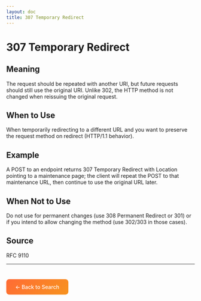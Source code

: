 ```yaml
---
layout: doc
title: 307 Temporary Redirect
---
```


# 307 Temporary Redirect

## Meaning

The request should be repeated with another URI, but future requests should still use the original URI. Unlike 302, the HTTP method is not changed when reissuing the original request.

## When to Use

When temporarily redirecting to a different URL and you want to preserve the request method on redirect (HTTP/1.1 behavior).

## Example

A POST to an endpoint returns 307 Temporary Redirect with Location pointing to a maintenance page; the client will repeat the POST to that maintenance URL, then continue to use the original URL later.

## When Not to Use

Do not use for permanent changes (use 308 Permanent Redirect or 301) or if you intend to allow changing the method (use 302/303 in those cases).

## Source

RFC 9110

---

<div style="margin-top: 40px;">
  <a href="/" style="display: inline-block; padding: 12px 24px; background: linear-gradient(135deg, #ff6b35, #f7931e); color: white; text-decoration: none; border-radius: 8px; font-weight: 500;">← Back to Search</a>
</div>
